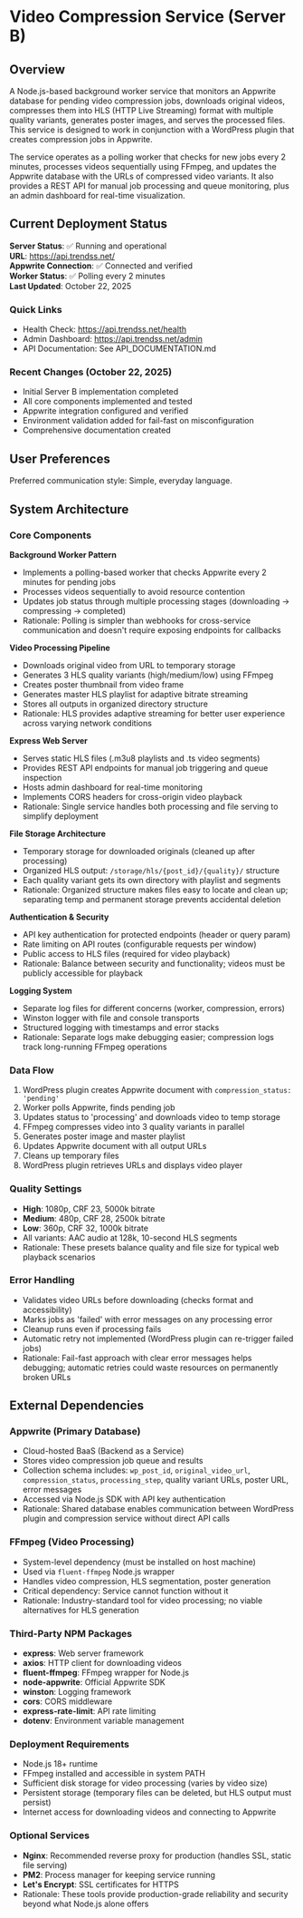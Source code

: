 # Video Compression Service (Server B)

## Overview

A Node.js-based background worker service that monitors an Appwrite database for pending video compression jobs, downloads original videos, compresses them into HLS (HTTP Live Streaming) format with multiple quality variants, generates poster images, and serves the processed files. This service is designed to work in conjunction with a WordPress plugin that creates compression jobs in Appwrite.

The service operates as a polling worker that checks for new jobs every 2 minutes, processes videos sequentially using FFmpeg, and updates the Appwrite database with the URLs of compressed video variants. It also provides a REST API for manual job processing and queue monitoring, plus an admin dashboard for real-time visualization.

## Current Deployment Status

**Server Status**: ✅ Running and operational  
**URL**: https://api.trendss.net/  
**Appwrite Connection**: ✅ Connected and verified  
**Worker Status**: ✅ Polling every 2 minutes  
**Last Updated**: October 22, 2025

### Quick Links
- Health Check: https://api.trendss.net/health
- Admin Dashboard: https://api.trendss.net/admin
- API Documentation: See API_DOCUMENTATION.md

### Recent Changes (October 22, 2025)
- Initial Server B implementation completed
- All core components implemented and tested
- Appwrite integration configured and verified
- Environment validation added for fail-fast on misconfiguration
- Comprehensive documentation created

## User Preferences

Preferred communication style: Simple, everyday language.

## System Architecture

### Core Components

**Background Worker Pattern**
- Implements a polling-based worker that checks Appwrite every 2 minutes for pending jobs
- Processes videos sequentially to avoid resource contention
- Updates job status through multiple processing stages (downloading → compressing → completed)
- Rationale: Polling is simpler than webhooks for cross-service communication and doesn't require exposing endpoints for callbacks

**Video Processing Pipeline**
- Downloads original video from URL to temporary storage
- Generates 3 HLS quality variants (high/medium/low) using FFmpeg
- Creates poster thumbnail from video frame
- Generates master HLS playlist for adaptive bitrate streaming
- Stores all outputs in organized directory structure
- Rationale: HLS provides adaptive streaming for better user experience across varying network conditions

**Express Web Server**
- Serves static HLS files (.m3u8 playlists and .ts video segments)
- Provides REST API endpoints for manual job triggering and queue inspection
- Hosts admin dashboard for real-time monitoring
- Implements CORS headers for cross-origin video playback
- Rationale: Single service handles both processing and file serving to simplify deployment

**File Storage Architecture**
- Temporary storage for downloaded originals (cleaned up after processing)
- Organized HLS output: `/storage/hls/{post_id}/{quality}/` structure
- Each quality variant gets its own directory with playlist and segments
- Rationale: Organized structure makes files easy to locate and clean up; separating temp and permanent storage prevents accidental deletion

**Authentication & Security**
- API key authentication for protected endpoints (header or query param)
- Rate limiting on API routes (configurable requests per window)
- Public access to HLS files (required for video playback)
- Rationale: Balance between security and functionality; videos must be publicly accessible for playback

**Logging System**
- Separate log files for different concerns (worker, compression, errors)
- Winston logger with file and console transports
- Structured logging with timestamps and error stacks
- Rationale: Separate logs make debugging easier; compression logs track long-running FFmpeg operations

### Data Flow

1. WordPress plugin creates Appwrite document with `compression_status: 'pending'`
2. Worker polls Appwrite, finds pending job
3. Updates status to 'processing' and downloads video to temp storage
4. FFmpeg compresses video into 3 quality variants in parallel
5. Generates poster image and master playlist
6. Updates Appwrite document with all output URLs
7. Cleans up temporary files
8. WordPress plugin retrieves URLs and displays video player

### Quality Settings

- **High**: 1080p, CRF 23, 5000k bitrate
- **Medium**: 480p, CRF 28, 2500k bitrate  
- **Low**: 360p, CRF 32, 1000k bitrate
- All variants: AAC audio at 128k, 10-second HLS segments
- Rationale: These presets balance quality and file size for typical web playback scenarios

### Error Handling

- Validates video URLs before downloading (checks format and accessibility)
- Marks jobs as 'failed' with error messages on any processing error
- Cleanup runs even if processing fails
- Automatic retry not implemented (WordPress plugin can re-trigger failed jobs)
- Rationale: Fail-fast approach with clear error messages helps debugging; automatic retries could waste resources on permanently broken URLs

## External Dependencies

### Appwrite (Primary Database)
- Cloud-hosted BaaS (Backend as a Service)
- Stores video compression job queue and results
- Collection schema includes: `wp_post_id`, `original_video_url`, `compression_status`, `processing_step`, quality variant URLs, poster URL, error messages
- Accessed via Node.js SDK with API key authentication
- Rationale: Shared database enables communication between WordPress plugin and compression service without direct API calls

### FFmpeg (Video Processing)
- System-level dependency (must be installed on host machine)
- Used via `fluent-ffmpeg` Node.js wrapper
- Handles video compression, HLS segmentation, poster generation
- Critical dependency: Service cannot function without it
- Rationale: Industry-standard tool for video processing; no viable alternatives for HLS generation

### Third-Party NPM Packages
- **express**: Web server framework
- **axios**: HTTP client for downloading videos
- **fluent-ffmpeg**: FFmpeg wrapper for Node.js
- **node-appwrite**: Official Appwrite SDK
- **winston**: Logging framework
- **cors**: CORS middleware
- **express-rate-limit**: API rate limiting
- **dotenv**: Environment variable management

### Deployment Requirements
- Node.js 18+ runtime
- FFmpeg installed and accessible in system PATH
- Sufficient disk storage for video processing (varies by video size)
- Persistent storage (temporary files can be deleted, but HLS output must persist)
- Internet access for downloading videos and connecting to Appwrite

### Optional Services
- **Nginx**: Recommended reverse proxy for production (handles SSL, static file serving)
- **PM2**: Process manager for keeping service running
- **Let's Encrypt**: SSL certificates for HTTPS
- Rationale: These tools provide production-grade reliability and security beyond what Node.js alone offers
